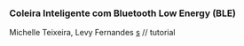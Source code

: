 ### Coleira Inteligente com Bluetooth Low Energy (BLE)
Michelle Teixeira, Levy Fernandes
[s](#)
// tutorial 
